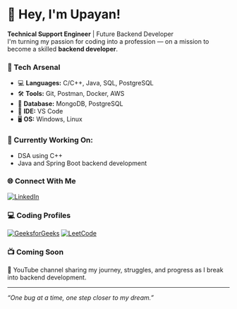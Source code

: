 # 👋 Hey, I'm Upayan!

**Technical Support Engineer** | Future Backend Developer  
I'm turning my passion for coding into a profession — on a mission to become a skilled **backend developer**.

### 🚀 Tech Arsenal
- 💻 **Languages:** C/C++, Java, SQL, PostgreSQL
- 🛠️ **Tools:** Git, Postman, Docker, AWS
- 🧠 **Database:** MongoDB, PostgreSQL
- 🧰 **IDE:** VS Code
- 🖥️ **OS:** Windows, Linux

### 🔄 Currently Working On:
- DSA using C++
- Java and Spring Boot backend development

### 🌐 Connect With Me
[![LinkedIn](https://img.shields.io/badge/LinkedIn-blue?logo=linkedin&logoColor=white)](https://www.linkedin.com/in/upayan)

### 💻 Coding Profiles
[![GeeksforGeeks](https://img.shields.io/badge/GFG-27AE60?logo=geeksforgeeks&logoColor=white)](https://www.geeksforgeeks.org/user/upayan/)
[![LeetCode](https://img.shields.io/badge/LeetCode-FFA116?logo=leetcode&logoColor=white)](https://leetcode.com/u/gamersparadise0007/)

### 📺 Coming Soon
🎥 YouTube channel sharing my journey, struggles, and progress as I break into backend development.

---

_“One bug at a time, one step closer to my dream.”_
